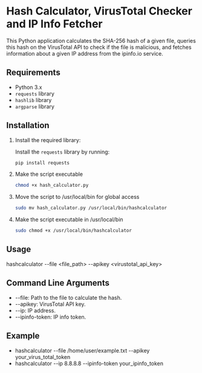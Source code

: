 # Hash Calculator, VirusTotal Checker and IP Info Fetcher

This Python application calculates the SHA-256 hash of a given file, queries this hash on the VirusTotal API to check if the file is malicious, and fetches information about a given IP address from the ipinfo.io service.

## Requirements

- Python 3.x
- `requests` library
- `hashlib` library
- `argparse` library

## Installation

1. Install the required library:

   Install the `requests` library by running:
   ```sh
   pip install requests
2. Make the script executable
   ```sh
   chmod +x hash_calculator.py
   
4. Move the script to /usr/local/bin for global access

   ```sh
   sudo mv hash_calculator.py /usr/local/bin/hashcalculator

6. Make the script executable in /usr/local/bin

   ```sh
   sudo chmod +x /usr/local/bin/hashcalculator

## Usage

hashcalculator --file <file_path> --apikey <virustotal_api_key>

## Command Line Arguments

* --file: Path to the file to calculate the hash.
* --apikey: VirusTotal API key.
* --ip: IP address.
* --ipinfo-token: IP info token.


## Example

* hashcalculator --file /home/user/example.txt --apikey your_virus_total_token
* hashcalculator --ip 8.8.8.8 --ipinfo-token your_ipinfo_token
